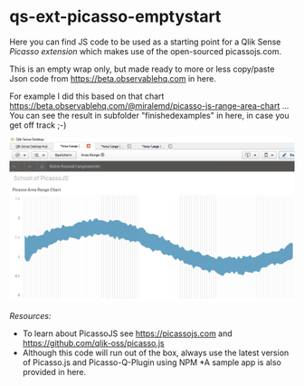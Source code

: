 # qs-ext-picasso-emptystart
Here you can find JS code to be used as a starting point for a Qlik Sense *Picasso extension* which makes use of the open-sourced picassojs.com. 

This is an empty wrap only, but made ready to more or less copy/paste Json code from https://beta.observablehq.com in here.

For example I did this based on that chart https://beta.observablehq.com/@miralemd/picasso-js-range-area-chart ...
You can see the result in subfolder "finishedexamples" in here, in case you get off track ;-)

![alt text](https://raw.githubusercontent.com/ChristofSchwarz/qs-ext-picasso-emptystart/master/Screenshot%202018-03-16%2019.10.14.png "text")

*Resources:*
* To learn about PicassoJS see https://picassojs.com and https://github.com/qlik-oss/picasso.js
* Although this code will run out of the box, always use the latest version of Picasso.js and Picasso-Q-Plugin using NPM 
*A sample app is also provided in here. 
